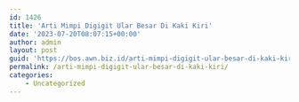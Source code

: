 ```yaml
---
id: 1426
title: 'Arti Mimpi Digigit Ular Besar Di Kaki Kiri'
date: '2023-07-20T08:07:15+00:00'
author: admin
layout: post
guid: 'https://bos.awn.biz.id/arti-mimpi-digigit-ular-besar-di-kaki-kiri/'
permalink: /arti-mimpi-digigit-ular-besar-di-kaki-kiri/
categories:
    - Uncategorized
---
```


